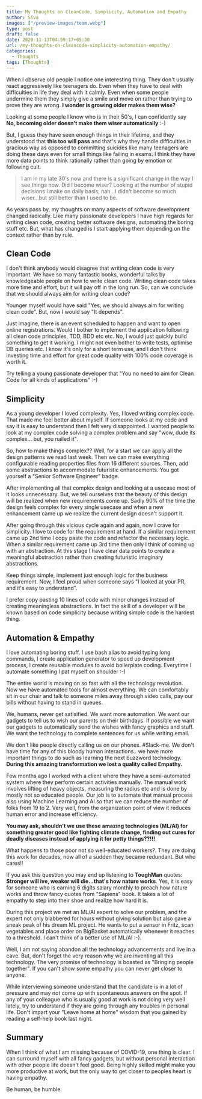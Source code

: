 ```yaml
---
title: My Thoughts on CleanCode, Simplicity, Automation and Empathy
author: Siva
images: ["/preview-images/team.webp"]
type: post
draft: false
date: 2020-11-13T04:59:17+05:30
url: /my-thoughts-on-cleancode-simplicity-automation-empathy/
categories:
  - Thoughts
tags: [Thoughts]
---
```


When I observe old people I notice one interesting thing. They don't usually react aggressively like teenagers do.
Even when they have to deal with difficulties in life they deal with it calmly. 
Even when some people undermine them they simply give a smile and move on rather than trying to prove they are wrong.
**I wonder is growing older makes them wise?**

<!--more-->


Looking at some people I know who is in their 50's, I can confidently say **No, becoming older doesn't make them wiser automatically** :-)

But, I guess they have seen enough things in their lifetime, and they understood that **this too will pass** and 
that's why they handle difficulties in gracious way as opposed to committing suicides like many teenagers are doing these days even for small things like failing in exams.
I think they have more data points to think rationally rather than going by emotion or following cult.

> I am in my late 30's now and there is a significant change in the way I see things now. Did I become wiser?
Looking at the number of stupid decisions I make on daily basis, nah...I didn't become so much wiser...but still better than I used to be.

As years pass by, my thoughts on many aspects of software development changed radically. 
Like many passionate developers I have high regards for writing clean code, creating better software designs, automating the boring stuff etc.
But, what has changed is I start applying them depending on the context rather than by rule.

## Clean Code
I don't think anybody would disagree that writing clean code is very important. 
We have so many fantastic books, wonderful talks by knowledgeable people on how to write clean code.
Writing clean code takes more time and effort, but it will pay off in the long run. 
So, can we conclude that we should always aim for writing clean code? 

Younger myself would have said "Yes, we should always aim for writing clean code". But, now I would say "It depends".

Just imagine, there is an event scheduled to happen and want to open online registrations.
Would I bother to implement the application following all clean code principles, TDD, BDD etc etc.
No, I would just quickly build something to get it working. I might not even bother to write tests, optimise DB queries etc.
I know it's only for a short term use, and I don't think investing time and effort for great code quality with 100% code coverage is worth it.

Try telling a young passionate developer that "You no need to aim for Clean Code for all kinds of applications" :-)

## Simplicity
As a young developer I loved complexity. Yes, I loved writing complex code. That made me feel better about myself.
If someone looks at my code and say it is easy to understand then I felt very disappointed.
I wanted people to look at my complex code solving a complex problem and say "wow, dude its complex... but, you nailed it".

So, how to make things complex?? Well, for a start we can apply all the design patterns we read last week.
Then we can make everything configurable reading properties files from 16 different sources. 
Then, add some abstractions to accommodate futuristic enhancements. You got yourself a "Senior Software Engineer" badge.

After implementing all that complex design and looking at a usecase most of it looks unnecessary. 
But, we tell ourselves that the beauty of this design will be realized when new requirements come up.
Sadly 90% of the time the design feels complex for every single usecase and 
when a new enhancement came up we realize the current design doesn't support it.

After going through this vicious cycle again and again, now I crave for simplicity.
I love to code for the requirement at hand. If a similar requirement came up 2nd time I copy paste the code and refactor the necessary logic.
When a similar requirement came up 3rd time then only I think of coming up with an abstraction. 
At this stage I have clear data points to create a meaningful abstraction rather than creating futuristic imaginary abstractions.

Keep things simple, implement just enough logic for the business requirement. 
Now, I feel proud when someone says "I looked at your PR, and it's easy to understand".

I prefer copy pasting 10 lines of code with minor changes instead of creating meaningless abstractions.
In fact the skill of a developer will be known based on code simplicity because writing simple code is the hardest thing.

## Automation & Empathy
I love automating boring stuff. I use bash alias to avoid typing long commands, I create application generator to speed up development process,
I create reusable modules to avoid boilerplate coding. Everytime I automate something I pat myself on shoulder :-)

The entire world is moving on so fast with all the technology revolution. Now we have automated tools for almost everything.
We can comfortably sit in our chair and talk to someone miles away through video calls, pay our bills without having to stand in queues.

We, humans, never get satisified. We want more automation. We want our gadgets to tell us to wish our parents on their birthdays.
If possible we want our gadgets to automatically send the wishes with fancy graphics and stuff. 
We want the technology to complete sentences for us while writing email. 

We don't like people directly calling us on our phones. #Slack-me.
We don't have time for any of this bloody human interactions.. we have more important things to do such as learning the next buzzword technology.
**During this amazing transformation we lost a quality called Empathy.**

Few months ago I worked with a client where they have a semi-automated system where they perform certain activities manually.
The manual work involves lifting of heavy objects, measuring the radius etc and is done by mostly not so educated people.
Our job is to automate that manual process also using Machine Learning and AI so that we can reduce the number of folks from 19 to 2.
Very well, from the organization point of view it reduces human error and increase efficiency. 

**You may ask, shouldn't we use these amazing technologies (ML/AI) for something greater good like 
fighting climate change, finding out cures for deadly diseases instead of applying it for petty things??!!!**

What happens to those poor not so well-educated workers?. They are doing this work for decades, now all of a sudden they became redundant.
But who cares!! 

If you ask this question you may end up listening to **ToughMan** quotes: **Stronger will ive, weaker will die...that's how nature works**.
Yes, it is easy for someone who is earning 6 digits salary monthly to preach how nature works and throw fancy quotes from "Sapiens" book.
It takes a lot of empathy to step into their shoe and realize how hard it is.

During this project we met an ML/AI expert to solve our problem, and the expert not only blabbered for hours without giving solution but also gave a sneak peak of his dream ML project.
He wants to put a sensor in Fritz, scan vegetables and place order on BigBasket automatically whenever it reaches to a threshold. 
I can't think of a better use of ML/AI :-).

Well, I am not saying abandon all the technology advancements and live in a cave. But, don't forget the very reason why we are inventing all this technology.
The very promise of technology is boasted as "Bringing people together". If you can't show some empathy you can never get closer to anyone.

While interviewing someone understand that the candidate is in a lot of pressure and may not come up with spontaneous answers on the spot.
If any of your colleague who is usually good at work is not doing very well lately, try to understand if they are going through any troubles in personal life.
Don't impart your "Leave home at home" wisdom that you gained by reading a self-help book last night.

## Summary

When I think of what I am missing because of COVID-19, one thing is clear.
I can surround myself with all fancy gadgets, but without personal interaction with other people life doesn't feel good.
Being highly skilled might make you more productive at work, but the only way to get closer to peoples heart is having empathy.
  
Be human, be humble.

